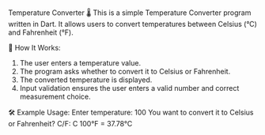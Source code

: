Temperature Converter 🌡️
This is a simple Temperature Converter program written in Dart. It allows users to convert temperatures between Celsius (°C) and Fahrenheit (°F).

🚀 How It Works:
1. The user enters a temperature value.
2. The program asks whether to convert it to Celsius or Fahrenheit.
3. The converted temperature is displayed.
4. Input validation ensures the user enters a valid number and correct measurement choice.

🛠 Example Usage:
Enter temperature: 100
You want to convert it to Celsius or Fahrenheit? C/F: C
100°F = 37.78°C